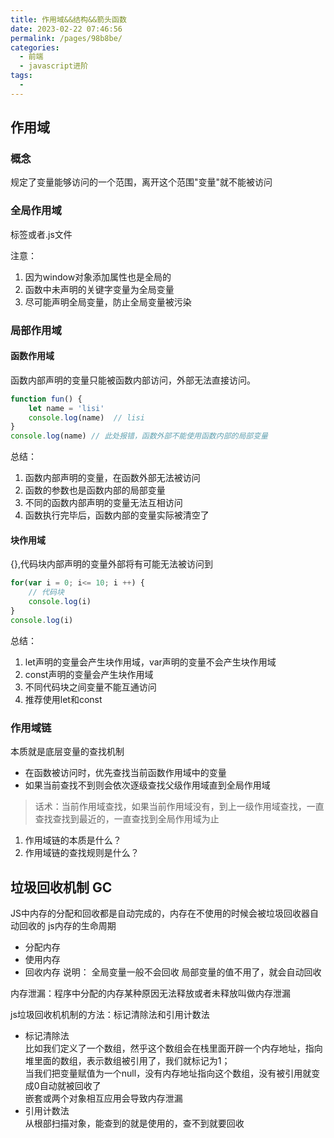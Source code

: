 ```yaml
---
title: 作用域&&结构&&箭头函数
date: 2023-02-22 07:46:56
permalink: /pages/98b8be/
categories: 
  - 前端
  - javascript进阶
tags: 
  - 
---
```


## 作用域
### 概念
规定了变量能够访问的一个范围，离开这个范围"变量"就不能被访问
### 全局作用域
<script></script>标签或者.js文件
注意：
1. 因为window对象添加属性也是全局的
2. 函数中未声明的关键字变量为全局变量
3. 尽可能声明全局变量，防止全局变量被污染
### 局部作用域
#### 函数作用域
函数内部声明的变量只能被函数内部访问，外部无法直接访问。
```javascript
function fun() {
    let name = 'lisi'
    console.log(name)  // lisi
}
console.log(name) // 此处报错，函数外部不能使用函数内部的局部变量
```
总结：  
1. 函数内部声明的变量，在函数外部无法被访问
2. 函数的参数也是函数内部的局部变量
3. 不同的函数内部声明的变量无法互相访问
4. 函数执行完毕后，函数内部的变量实际被清空了
#### 块作用域
{},代码块内部声明的变量外部将有可能无法被访问到
```javascript
for(var i = 0; i<= 10; i ++) {
    // 代码块
    console.log(i)
}
console.log(i)
```
总结：
1. let声明的变量会产生块作用域，var声明的变量不会产生块作用域
2. const声明的变量会产生块作用域
3. 不同代码块之间变量不能互通访问
4. 推荐使用let和const

### 作用域链
本质就是底层变量的查找机制
* 在函数被访问时，优先查找当前函数作用域中的变量
* 如果当前查找不到则会依次逐级查找父级作用域直到全局作用域

> 话术：当前作用域查找，如果当前作用域没有，到上一级作用域查找，一直查找查找到最近的，一直查找到全局作用域为止
1. 作用域链的本质是什么？
2. 作用域链的查找规则是什么？

## 垃圾回收机制 GC
JS中内存的分配和回收都是自动完成的，内存在不使用的时候会被垃圾回收器自动回收的
js内存的生命周期
* 分配内存
* 使用内存
* 回收内存
说明：
全局变量一般不会回收
局部变量的值不用了，就会自动回收

内存泄漏：程序中分配的内存某种原因无法释放或者未释放叫做内存泄漏

js垃圾回收机机制的方法：标记清除法和引用计数法
* 标记清除法   
比如我们定义了一个数组，然乎这个数组会在栈里面开辟一个内存地址，指向堆里面的数组，表示数组被引用了，我们就标记为1；  
当我们把变量赋值为一个null，没有内存地址指向这个数组，没有被引用就变成0自动就被回收了  
嵌套或两个对象相互应用会导致内存泄漏
* 引用计数法  
从根部扫描对象，能查到的就是使用的，查不到就要回收
